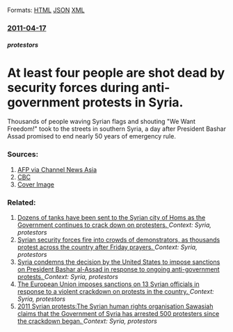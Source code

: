 
Formats: [HTML](/news/2011/04/17/at-least-four-people-are-shot-dead-by-security-forces-during-anti-government-protests-in-syria.html)  [JSON](/news/2011/04/17/at-least-four-people-are-shot-dead-by-security-forces-during-anti-government-protests-in-syria.json)  [XML](/news/2011/04/17/at-least-four-people-are-shot-dead-by-security-forces-during-anti-government-protests-in-syria.xml)  

### [2011-04-17](/news/2011/04/17/index.md)

##### protestors
# At least four people are shot dead by security forces during anti-government protests in Syria. 

Thousands of people waving Syrian flags and shouting &quot;We Want Freedom!&quot; took to the streets in southern Syria, a day after President Bashar Assad promised to end nearly 50 years of emergency rule.


### Sources:

1. [AFP via Channel News Asia](http://www.channelnewsasia.com/stories/afp_world/view/1123377/1/.html)
2. [CBC](http://www.cbc.ca/news/world/story/2011/04/17/syria-protests-sunday.html)
2. [Cover Image](https://i.cbc.ca/1.1969704.1381468378!/httpImage/image.jpg_gen/derivatives/16x9_1180/hi-syria-sunday-rtr2lc8s.jpg)

### Related:

1. [Dozens of tanks have been sent to the Syrian city of Homs as the Government continues to crack down on protesters. ](/news/2011/05/5/dozens-of-tanks-have-been-sent-to-the-syrian-city-of-homs-as-the-government-continues-to-crack-down-on-protesters.md) _Context: Syria, protestors_
2. [Syrian security forces fire into crowds of demonstrators, as thousands protest across the country after Friday prayers. ](/news/2011/05/20/syrian-security-forces-fire-into-crowds-of-demonstrators-as-thousands-protest-across-the-country-after-friday-prayers.md) _Context: Syria, protestors_
3. [Syria condemns the decision by the United States to impose sanctions on President Bashar al-Assad in response to ongoing anti-government protests. ](/news/2011/05/19/syria-condemns-the-decision-by-the-united-states-to-impose-sanctions-on-president-bashar-al-assad-in-response-to-ongoing-anti-government-pro.md) _Context: Syria, protestors_
4. [The European Union imposes sanctions on 13 Syrian officials in response to a violent crackdown on protests in the country. ](/news/2011/05/10/the-european-union-imposes-sanctions-on-13-syrian-officials-in-response-to-a-violent-crackdown-on-protests-in-the-country.md) _Context: Syria, protestors_
5. [2011 Syrian protests:The Syrian human rights organisation Sawasiah claims that the Government of Syria has arrested 500 protesters since the crackdown began. ](/news/2011/04/26/2011-syrian-protests-the-syrian-human-rights-organisation-sawasiah-claims-that-the-government-of-syria-has-arrested-500-protesters-since-the.md) _Context: Syria, protestors_
